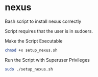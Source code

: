 # nexus
Bash script to install nexus correctly

Script requires that the user is in sudoers.

Make the Script Executable

```bash
chmod +x setup_nexus.sh
```

Run the Script with Superuser Privileges

```bash
sudo ./setup_nexus.sh
```
